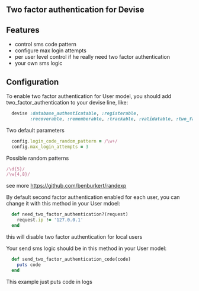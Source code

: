 ## Two factor authentication for Devise

## Features

* control sms code pattern
* configure max login attempts
* per user level control if he really need two factor authentication
* your own sms logic

## Configuration

To enable two factor authentication for User model, you should add two_factor_authentication to your devise line, like:

```ruby
  devise :database_authenticatable, :registerable,
         :recoverable, :rememberable, :trackable, :validatable, :two_factor_authenticatable
```

Two default parameters

```ruby
  config.login_code_random_pattern = /\w+/
  config.max_login_attempts = 3
```

Possible random patterns
```ruby
/\d{5}/
/\w{4,8}/
```

see more https://github.com/benburkert/randexp

By default second factor authentication enabled for each user, you can change it with this method in your User mdoel:
```ruby
  def need_two_factor_authentication?(request)
    request.ip != '127.0.0.1'
  end
```
this will disable two factor authentication for local users

Your send sms logic should be in this method in your User model:
```ruby
  def send_two_factor_authentication_code(code)
    puts code
  end
```
This example just puts code in logs
